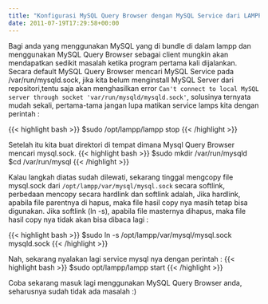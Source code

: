 ```yaml
---
title: "Konfigurasi MySQL Query Browser dengan MySQL Service dari LAMPP"
date: 2011-07-19T17:29:58+00:00
---
```

Bagi anda yang menggunakan MySQL yang di bundle di dalam lampp dan menggunakan MySQL Query Browser sebagai client mungkin akan mendapatkan sedikit masalah ketika program pertama kali dijalankan. Secara default MySQL Query Browser mencari MySQL Service pada /var/run/mysqld.sock, jika kita belum menginstall MySQL Server dari repositori,tentu saja akan menghasilkan error `Can't connect to local MySQL server through socket 'var/run/mysqld/mysqld.sock'`, solusinya ternyata mudah sekali, pertama-tama jangan lupa matikan service lamps kita dengan perintah :
<!--more-->
{{< highlight bash >}}
$sudo /opt/lampp/lampp stop
{{< /highlight >}}

Setelah itu kita buat direktori di tempat dimana Mysql Query Browser mencari mysql.sock.
{{< highlight bash >}}
$sudo mkdir /var/run/mysqld 
$cd /var/run/mysql
{{< /highlight >}}

Kalau langkah diatas sudah dilewati, sekarang tinggal mengcopy file mysql.sock dari `/opt/lampp/var/mysql/mysql.sock` secara softlink, perbedaan mencopy secara hardlink dan softlink adalah, Jika hardlink, apabila file parentnya di hapus, maka file hasil copy nya masih tetap bisa digunakan. Jika softlink (ln -s), apabila file masternya dihapus, maka file hasil copy nya tidak akan bisa dibaca lagi :
</p>
{{< highlight bash >}}
$sudo ln -s /opt/lampp/var/mysql/mysql.sock mysqld.sock
{{< /highlight >}}

Nah, sekarang nyalakan lagi service mysql nya dengan perintah :
{{< highlight bash >}}
$sudo opt/lampp/lampp start
{{< /highlight >}}

Coba sekarang masuk lagi menggunakan MySQL Query Browser anda, seharusnya sudah tidak ada masalah :)